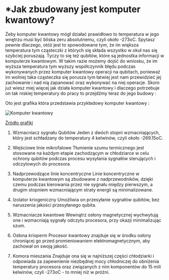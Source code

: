 # *Jak zbudowany jest komputer kwantowy?

Żeby komputer kwantowy mógł działać prawidłowo to temperatura w jego wnętrzu musi być bliska zeru absolutnemu, czyli około -273oC. Spytasz pewnie dlaczego, otóż jest to spowodowane tym, że im większa temperatura tym cząsteczki z których się składa wszystko w okuł nas się szybciej poruszają. Tyczy to się też qubitów, które są jednostka informacji w komputerze kwantowym. W takim razie możemy dojść do wniosku, że im wyższa temperatura tym wyższy współczynnik błędu podczas wykonywanych przez komputer kwantowy operacji na qubitach, ponieważ im wolniej taka cząsteczka się porusza tym łatwiej jest nam przewidzieć jej zachowanie i nad nią zapanować oraz wykonywać na niej operacje. Skoro już wiesz miej więcej jak działa komputer kwantowy i dlaczego potrzebuje on tak niskiej temperatury do pracy to przejdźmy teraz do jego budowy :

Oto jest grafika która przedstawia przykładowy komputer kwantowy :

![Komputer kwantowy](../../img/quantum_computer.svg)

[Źródło grafiki](https://www.ibm.com/quantum-computing/_nuxt/img/a546ac8.svg?target=_blank)

1. Wzmacniacz sygnału Qubitów
Jeden z dwóch stopni wzmacniających, który jest schładzany do temperatury 4 kelwinów, czyli około -269.15oC.

2. Wejściowe linie mikrofalowe
Tłumienie szumu termicznego jest stosowane na każdym etapie zachodzącym w chłodziarce w celu ochrony qubitów podczas procesu wysyłania sygnałów sterujących i odczytowych do procesora.

3. Nadprzewodzące linie koncentryczne
Linie koncentryczne w komputerze kwantowym są zbudowane z nadprzewodników, dzięki czemu podczas kierowania przez nie sygnału między pierwszym, a drugim stopniem wzmacniającym straty energii są minimalizowane.  

4. Izolator kriogeniczny
Umożliwia on przesyłanie sygnałów qubitów, bez naruszenia jakości przesyłanego qubita.

5. Wzmacniacze kwantowe
Wewnątrz osłony magnetycznej wychwytują one i wzmacniają sygnały odczytu procesora, przy okazji minimalizując szum.

6. Osłona krioperm
Procesor kwantowy znajduje się w środku osłony chroniącej go przed promieniowaniem elektromagnetycznym, aby zachował on swoją jakość.

7. Komora mieszania
Znajduje ona się w najniższej części chłodziarki i odpowiada za zapewnienie niezbędnej mocy chłodniczej do obniżenia temperatury procesora oraz związanych z nim komponentów do 15 mili kelwinów, czyli -273oC - to mniej niż w próżni.
